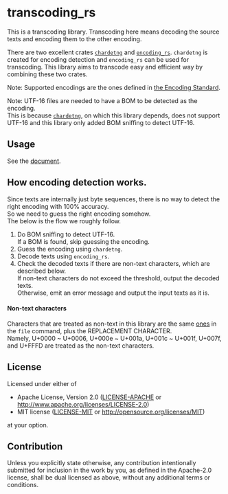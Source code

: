# transcoding_rs  

This is a transcoding library.
Transcoding here means decoding the source texts and encoding them to the other encoding.

There are two excellent crates [`chardetng`](https://github.com/hsivonen/chardetng) and [`encoding_rs`](https://github.com/hsivonen/encoding_rs).
`chardetng` is created for encoding detection and `encoding_rs` can be used for transcoding.
This library aims to transcode easy and efficient way by combining these two crates.

Note: Supported encodings are the ones defined in [the Encoding Standard](https://encoding.spec.whatwg.org).  

Note: UTF-16 files are needed to have a BOM to be detected as the encoding.  
      This is because [`chardetng`](https://github.com/hsivonen/chardetng), on which this library depends, does not support UTF-16 and this library only added BOM sniffing to detect UTF-16.  

## Usage
See the [document](https://docs.rs/assert_cmd/*/transcoding_rs/).

## How encoding detection works.  
Since texts are internally just byte sequences, there is no way to detect the right encoding with 100% accuracy.  
So we need to guess the right encoding somehow.  
The below is the flow we roughly follow.  

1. Do BOM sniffing to detect UTF-16.  
   If a BOM is found, skip guessing the encoding.  
2. Guess the encoding using `chardetng`.  
3. Decode texts using `encoding_rs`.  
4. Check the decoded texts if there are non-text characters, which are described below.  
   If non-text characters do not exceed the threshold, output the decoded texts.  
   Otherwise, emit an error message and output the input texts as it is.  

#### Non-text characters  
Characters that are treated as non-text in this library are the same [ones](https://github.com/file/file/blob/ac3fb1f582ea35c274ad776f26e57785c4cf976f/src/encoding.c#L236) in the `file` command, plus the REPLACEMENT CHARACTER.  
Namely, U+0000 ~ U+0006, U+000e ~ U+001a, U+001c ~ U+001f, U+007f, and U+FFFD are treated as the non-text characters.  


## License

Licensed under either of

 * Apache License, Version 2.0
   ([LICENSE-APACHE](LICENSE-APACHE) or http://www.apache.org/licenses/LICENSE-2.0)
 * MIT license
   ([LICENSE-MIT](LICENSE-MIT) or http://opensource.org/licenses/MIT)

at your option.

## Contribution

Unless you explicitly state otherwise, any contribution intentionally submitted
for inclusion in the work by you, as defined in the Apache-2.0 license, shall be
dual licensed as above, without any additional terms or conditions.


